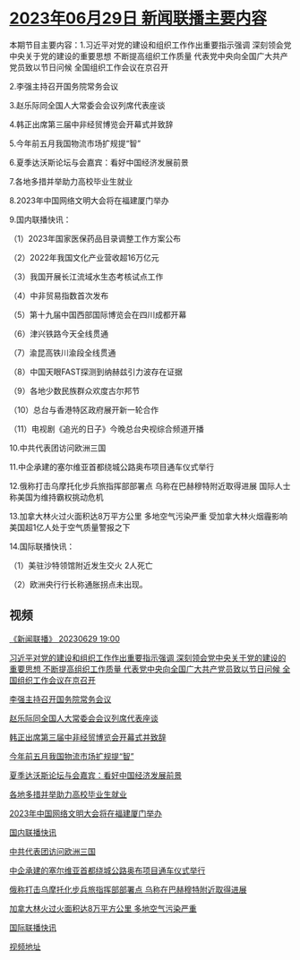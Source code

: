 # [2023年06月29日 新闻联播主要内容](https://tv.cctv.com/lm/xwlb/day/20230629.shtml)

本期节目主要内容：1.习近平对党的建设和组织工作作出重要指示强调 深刻领会党中央关于党的建设的重要思想 不断提高组织工作质量 代表党中央向全国广大共产党员致以节日问候 全国组织工作会议在京召开

2.李强主持召开国务院常务会议

3.赵乐际同全国人大常委会会议列席代表座谈

4.韩正出席第三届中非经贸博览会开幕式并致辞

5.今年前五月我国物流市场扩规提“智”

6.夏季达沃斯论坛与会嘉宾：看好中国经济发展前景

7.各地多措并举助力高校毕业生就业

8.2023年中国网络文明大会将在福建厦门举办

9.国内联播快讯：

（1）2023年国家医保药品目录调整工作方案公布

（2）2022年我国文化产业营收超16万亿元

（3）我国开展长江流域水生态考核试点工作

（4）中非贸易指数首次发布

（5）第十九届中国西部国际博览会在四川成都开幕

（6）津兴铁路今天全线贯通

（7）渝昆高铁川渝段全线贯通

（8）中国天眼FAST探测到纳赫兹引力波存在证据

（9）各地少数民族群众欢度古尔邦节

（10）总台与香港特区政府展开新一轮合作

（11）电视剧《追光的日子》今晚总台央视综合频道开播

10.中共代表团访问欧洲三国

11.中企承建的塞尔维亚首都绕城公路奥布项目通车仪式举行

12.俄称打击乌摩托化步兵旅指挥部部署点 乌称在巴赫穆特附近取得进展 国际人士称美国为维持霸权挑动危机

13.加拿大林火过火面积达8万平方公里 多地空气污染严重 受加拿大林火烟霾影响 美国超1亿人处于空气质量警报之下

14.国际联播快讯：

（1）美驻沙特领馆附近发生交火 2人死亡

（2）欧洲央行行长称通胀拐点未出现。

## 视频

[《新闻联播》 20230629 19:00](https://tv.cctv.com/2023/06/29/VIDE1LczCBA4mpws8bhJ4VZR230629.shtml)

[习近平对党的建设和组织工作作出重要指示强调 深刻领会党中央关于党的建设的重要思想 不断提高组织工作质量 代表党中央向全国广大共产党员致以节日问候 全国组织工作会议在京召开](https://tv.cctv.com/2023/06/29/VIDEGC92IsdxJoIE8tc3D6Ue230629.shtml)

[李强主持召开国务院常务会议](https://tv.cctv.com/2023/06/29/VIDEiMus2PxKCYSKlbIVZ1kP230629.shtml)

[赵乐际同全国人大常委会会议列席代表座谈](https://tv.cctv.com/2023/06/29/VIDEbmhhjF2JUVNMzIFXtryn230629.shtml)

[韩正出席第三届中非经贸博览会开幕式并致辞](https://tv.cctv.com/2023/06/29/VIDEO0mF2GtEocKFU5Eq90JS230629.shtml)

[今年前五月我国物流市场扩规提“智”](https://tv.cctv.com/2023/06/29/VIDEreDcnasQ6fVRWL5lNimK230629.shtml)

[夏季达沃斯论坛与会嘉宾：看好中国经济发展前景](https://tv.cctv.com/2023/06/29/VIDEmDlk4yFhAlTCZ9hh3jXE230629.shtml)

[各地多措并举助力高校毕业生就业](https://tv.cctv.com/2023/06/29/VIDEVoMN2rOCWS5z9JA5P700230629.shtml)

[2023年中国网络文明大会将在福建厦门举办](https://tv.cctv.com/2023/06/29/VIDEeYz6eYjSBHngYYRkjdPh230629.shtml)

[国内联播快讯](https://tv.cctv.com/2023/06/29/VIDEvpp3eAyRJorwLGWhl82R230629.shtml)

[中共代表团访问欧洲三国](https://tv.cctv.com/2023/06/29/VIDE4vARfaTOAEFlN6OcT9PO230629.shtml)

[中企承建的塞尔维亚首都绕城公路奥布项目通车仪式举行](https://tv.cctv.com/2023/06/29/VIDEeeced5swAjrpOaZ5BM1e230629.shtml)

[俄称打击乌摩托化步兵旅指挥部部署点 乌称在巴赫穆特附近取得进展](https://tv.cctv.com/2023/06/29/VIDEqddtLoqyVHQFw5NxmvqF230629.shtml)

[加拿大林火过火面积达8万平方公里 多地空气污染严重](https://tv.cctv.com/2023/06/29/VIDEcs1jIo0JEGw3MYq7vqSl230629.shtml)

[国际联播快讯](https://tv.cctv.com/2023/06/29/VIDEFI3eu9VIbH7vk4DnDlmw230629.shtml)

[视频地址](https://tv.cctv.com/lm/xwlb/day/20230629.shtml) 

